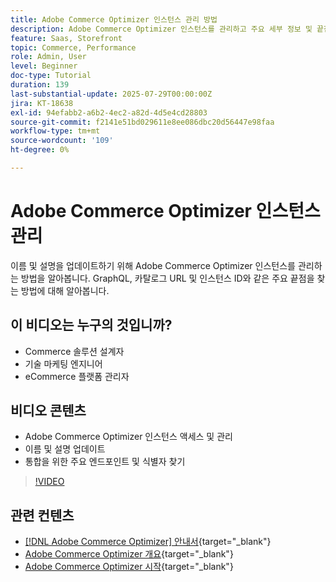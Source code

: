 ```yaml
---
title: Adobe Commerce Optimizer 인스턴스 관리 방법
description: Adobe Commerce Optimizer 인스턴스를 관리하고 주요 세부 정보 및 끝점을 찾는 방법에 대해 알아봅니다
feature: Saas, Storefront
topic: Commerce, Performance
role: Admin, User
level: Beginner
doc-type: Tutorial
duration: 139
last-substantial-update: 2025-07-29T00:00:00Z
jira: KT-18638
exl-id: 94efabb2-a6b2-4ec2-a82d-4d5e4cd28803
source-git-commit: f2141e51bd029611e8ee086dbc20d56447e98faa
workflow-type: tm+mt
source-wordcount: '109'
ht-degree: 0%

---
```


# Adobe Commerce Optimizer 인스턴스 관리

이름 및 설명을 업데이트하기 위해 Adobe Commerce Optimizer 인스턴스를 관리하는 방법을 알아봅니다.  GraphQL, 카탈로그 URL 및 인스턴스 ID와 같은 주요 끝점을 찾는 방법에 대해 알아봅니다.

## 이 비디오는 누구의 것입니까?

* Commerce 솔루션 설계자
* 기술 마케팅 엔지니어
* eCommerce 플랫폼 관리자

## 비디오 콘텐츠

* Adobe Commerce Optimizer 인스턴스 액세스 및 관리
* 이름 및 설명 업데이트
* 통합을 위한 주요 엔드포인트 및 식별자 찾기

>[!VIDEO](https://video.tv.adobe.com/v/3470232?learn=on&enablevpops)

## 관련 컨텐츠

* [[!DNL Adobe Commerce Optimizer] 안내서](https://experienceleague.adobe.com/ko/docs/commerce/optimizer/overview){target="_blank"}
* [Adobe Commerce Optimizer 개요](https://experienceleague.adobe.com/ko/docs/commerce-learn/tutorials/adobe-commerce-optimizer/overview){target="_blank"}
* [Adobe Commerce Optimizer 시작](https://experienceleague.adobe.com/ko/docs/commerce/optimizer/get-started){target="_blank"}
